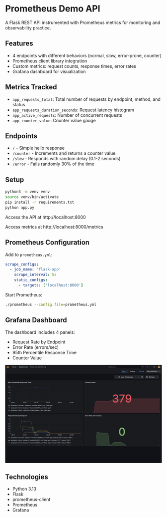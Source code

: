 # Prometheus Demo API

A Flask REST API instrumented with Prometheus metrics for monitoring and observability practice.

## Features

- 4 endpoints with different behaviors (normal, slow, error-prone, counter)
- Prometheus client library integration
- Custom metrics: request counts, response times, error rates
- Grafana dashboard for visualization

## Metrics Tracked

- `app_requests_total`: Total number of requests by endpoint, method, and status
- `app_requests_duration_seconds`: Request latency histogram
- `app_active_requests`: Number of concurrent requests
- `app_counter_value`: Counter value gauge

## Endpoints

- `/` - Simple hello response
- `/counter` - Increments and returns a counter value
- `/slow` - Responds with random delay (0.1-2 seconds)
- `/error` - Fails randomly 30% of the time

## Setup

```bash
python3 -m venv venv
source venv/bin/activate
pip install -r requirements.txt
python app.py
```

Access the API at http://localhost:8000

Access metrics at http://localhost:8000/metrics

## Prometheus Configuration

Add to `prometheus.yml`:

```yaml
scrape_configs:
  - job_name: 'flask-app'
    scrape_interval: 5s
    static_configs:
      - targets: ['localhost:8000']
```

Start Prometheus:

```bash
./prometheus --config.file=prometheus.yml
```

## Grafana Dashboard

The dashboard includes 4 panels:
- Request Rate by Endpoint
- Error Rate (errors/sec)
- 95th Percentile Response Time
- Counter Value

![Grafana Dashboard](dashboard.png)

## Technologies

- Python 3.13
- Flask
- prometheus-client
- Prometheus
- Grafana